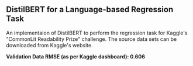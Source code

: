 ## DistilBERT for a Language-based Regression Task

An implementaion of DistilBERT to perform the regression task for Kaggle's "CommonLit Readability Prize" challenge. The source data sets can be downloaded from Kaggle's website.

**Validation Data RMSE (as per Kaggle dashboard): 0.606**
